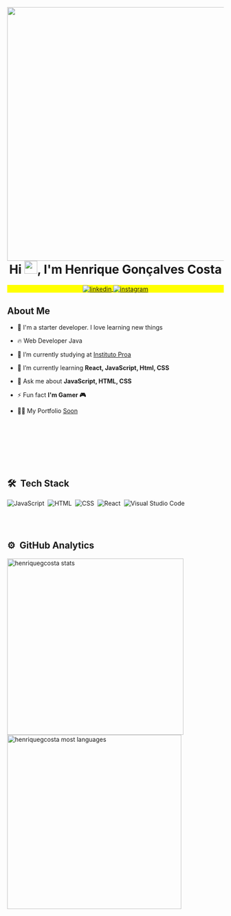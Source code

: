 <img align="right" height="590em" src="https://raw.githubusercontent.com/gist/Henriquegcosta/31d988fd13a4a61bba015f7d753a8a6a/raw/09fedf554040ba2351724363daf1f34006458a3b/githubcard2.svg"/>
<h1 align="center">Hi <img src="https://raw.githubusercontent.com/kaueMarques/kaueMarques/master/hi.gif" height="30px">, I'm Henrique Gonçalves Costa</h1>
<p align="center" style="background:yellow">
<a href="https://www.linkedin.com/in/henriquegcosta/" target="_blank">
  <img align="center" src="https://img.shields.io/badge/-Henriquegcosta-05122A?style=flat&logo=linkedin" alt="linkedin"/>
</a>
<a href="https://www.instagram.com/heriquegc/" target="_blank">
 <img align="center" src="https://img.shields.io/badge/-Henriquegcosta-05122A?style=flat&logo=instagram" alt="instagram"/>
</a>
</p>


## About Me

- 📕 I'm a starter developer. I love learning new things

- 🔥 Web Developer Java

- 🔭 I’m currently studying at [Instituto Proa](https://www.proa.org.br/)

- 🌱 I’m currently learning **React, JavaScript, Html, CSS**

- 💬 Ask me about **JavaScript, HTML, CSS**

- ⚡ Fun fact **I'm Gamer 🎮**

- 👨‍💻 My Portfolio [Soon]()



<br><br><br><br><br><br>

## 🛠 &nbsp;Tech Stack

<!--![Node.js](https://img.shields.io/badge/-Node.js-05122A?style=flat&logo=node.js)&nbsp;-->
![JavaScript](https://img.shields.io/badge/-JavaScript-05122A?style=flat&logo=javascript)&nbsp;
![HTML](https://img.shields.io/badge/-HTML-05122A?style=flat&logo=HTML5)&nbsp;
![CSS](https://img.shields.io/badge/-CSS-05122A?style=flat&logo=CSS3&logoColor=1572B6)&nbsp;
![React](https://img.shields.io/badge/-React-05122A?style=flat&logo=react)&nbsp;
![Visual Studio Code](https://img.shields.io/badge/-Visual%20Studio%20Code-05122A?style=flat&logo=visual-studio-code&logoColor=007ACC)&nbsp;
<!--![Git](https://img.shields.io/badge/-Git-05122A?style=flat&logo=git)&nbsp;
![GitHub](https://img.shields.io/badge/-GitHub-05122A?style=flat&logo=github)&nbsp;
![Markdown](https://img.shields.io/badge/-Markdown-05122A?style=flat&logo=markdown)&nbsp;-->

<!--![PostgreSQL](https://img.shields.io/badge/-PostgreSQL-05122A?style=flat&logo=postgresql)&nbsp;
![SQLite](https://img.shields.io/badge/-SQLite-05122A?style=flat&logo=sqlite)&nbsp;-->


<br><br>

## ⚙️ &nbsp;GitHub Analytics

<p align="left">
<img width="410em" src="https://github-readme-stats.vercel.app/api?username=Henriquegcosta&show_icons=true&theme=tokyonight" alt="henriquegcosta stats"/>
<img width="405em" src="https://github-readme-stats.vercel.app/api/top-langs/?username=Henriquegcosta&layout=compact&theme=tokyonight" alt="henriquegcosta most languages"/>
</p>


<br><br>
<!--
<div align="left">

## My Contributions
![Snake animation](https://github.com/Henriquegcosta/Henriquegcosta/blob/output/github-contribution-grid-snake.svg)
  
</div>

<br>
-->

<!--

<img width="490em" src="https://github-readme-twitter-gazf.vercel.app/api?id=maykbrito&layout=wide&show_reply=off&show_retweet=off" />


**maykbrito/maykbrito** is a ✨ _special_ ✨ repository because its `README.md` (this file) appears on your GitHub profile.

Here are some ideas to get you started:

- 🔭 I’m currently working on ...
- 🌱 I’m currently learning ...
- 👯 I’m looking to collaborate on ...
- 🤔 I’m looking for help with ...
- 💬 Ask me about ...
- 📫 How to reach me: ...
- 😄 Pronouns: ...
- ⚡ Fun fact: ...
-->
